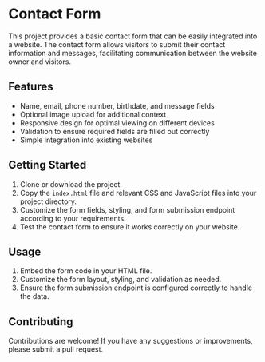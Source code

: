 # Contact Form

This project provides a basic contact form that can be easily integrated into a website. The contact form allows visitors to submit their contact information and messages, facilitating communication between the website owner and visitors.

## Features

- Name, email, phone number, birthdate, and message fields
- Optional image upload for additional context
- Responsive design for optimal viewing on different devices
- Validation to ensure required fields are filled out correctly
- Simple integration into existing websites

## Getting Started

1. Clone or download the project.
2. Copy the `index.html` file and relevant CSS and JavaScript files into your project directory.
3. Customize the form fields, styling, and form submission endpoint according to your requirements.
4. Test the contact form to ensure it works correctly on your website.

## Usage

1. Embed the form code in your HTML file.
2. Customize the form layout, styling, and validation as needed.
3. Ensure the form submission endpoint is configured correctly to handle the data.

## Contributing

Contributions are welcome! If you have any suggestions or improvements, please submit a pull request.


